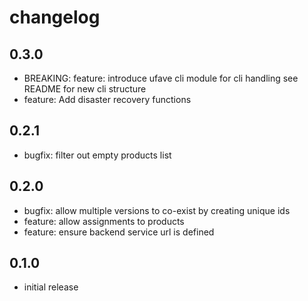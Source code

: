 # changelog

## 0.3.0 
- BREAKING: feature: introduce ufave cli module for cli handling see README for new cli structure
- feature: Add disaster recovery functions

## 0.2.1
- bugfix: filter out empty products list
## 0.2.0
- bugfix: allow multiple versions to co-exist by creating unique ids
- feature: allow assignments to products
- feature: ensure backend service url is defined

## 0.1.0
- initial release
